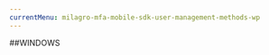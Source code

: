 ```yaml
---
currentMenu: milagro-mfa-mobile-sdk-user-management-methods-wp
---
```


<div id="generated-toc" class="generate_from_h2"></div>

##WINDOWS
